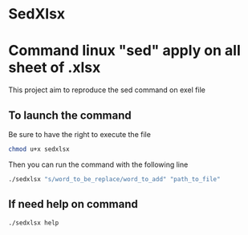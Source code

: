 # SedXlsx
# Command linux "sed" apply on all sheet of .xlsx
This project aim to reproduce the sed command on exel file

## To launch the command 
Be sure to have the right to execute the file
```bash
chmod u+x sedxlsx
```

Then you can run the command with the following line 
```bash
./sedxlsx "s/word_to_be_replace/word_to_add" "path_to_file"
```

## If need help on command 
```bash
./sedxlsx help
```